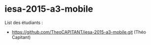 # iesa-2015-a3-mobile

List des étudiants :
* https://github.com/TheoCAPITANT/iesa-2015-a3-mobile.git (Théo Capitant)
